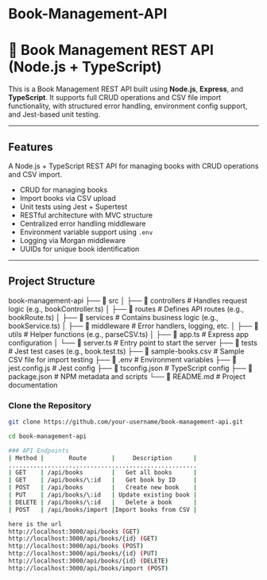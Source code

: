 ﻿# Book-Management-API
# 📘 Book Management REST API (Node.js + TypeScript)

This is a Book Management REST API built using **Node.js**, **Express**, and **TypeScript**. It supports full CRUD operations and CSV file import functionality, with structured error handling, environment config support, and Jest-based unit testing.

---

##  Features
A Node.js + TypeScript REST API for managing books with CRUD operations and CSV import.
-  CRUD for managing books
-  Import books via CSV upload
-  Unit tests using Jest + Supertest
-  RESTful architecture with MVC structure
-  Centralized error handling middleware
-  Environment variable support using `.env`
-  Logging via Morgan middleware
-  UUIDs for unique book identification

---

##  Project Structure
 book-management-api
├── 📁 src
│   ├── 📁 controllers        # Handles request logic (e.g., bookController.ts)
│   ├── 📁 routes             # Defines API routes (e.g., bookRoute.ts)
│   ├── 📁 services           # Contains business logic (e.g., bookService.ts)
│   ├── 📁 middleware         # Error handlers, logging, etc.
│   ├── 📁 utils              # Helper functions (e.g., parseCSV.ts)
│   ├── 📄 app.ts             # Express app configuration
│   └── 📄 server.ts          # Entry point to start the server
├── 📁 tests                  # Jest test cases (e.g., book.test.ts)
├── 📄 sample-books.csv       # Sample CSV file for import testing
├── 📄 .env                   # Environment variables
├── 📄 jest.config.js         # Jest config
├── 📄 tsconfig.json          # TypeScript config
├── 📄 package.json           # NPM metadata and scripts
└── 📄 README.md              # Project documentation

###  Clone the Repository

```bash
git clone https://github.com/your-username/book-management-api.git

cd book-management-api

### API Endpoints
| Method |       Route       |     Description      |
.....................................................
| GET    | /api/books        |   Get all books      |
| GET    | /api/books/\:id   |   Get book by ID     |
| POST   | /api/books        |   Create new book    |
| PUT    | /api/books/\:id   | Update existing book |
| DELETE | /api/books/\:id   |   Delete a book      |
| POST   | /api/books/import |Import books from CSV |

here is the url
http://localhost:3000/api/books (GET)
http://localhost:3000/api/books/{id} (GET)
http://localhost:3000/api/books (POST)
http://localhost:3000/api/books/{id} (PUT)
http://localhost:3000/api/books/{id} (DELETE)
http://localhost:3000/api/books/import (POST)
